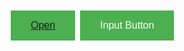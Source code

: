 
<!DOCTYPE html>
<html>
<head>
<style>
.button {
  background-color: #4CAF50;
  border: none;
  color: white;
  padding: 15px 32px;
  text-align: center;
  text-decoration: none;
  display: inline-block;
  font-size: 16px;
  margin: 4px 2px;
  cursor: pointer;
}
</style>
</head>
<body>


<button class="button"><a href="https://docs.google.com/document/d/1ovg93RR4rp8Y0S1OFaowNRTEUdhwuoojuD-88pYi0SM/edit?pli=1">Open</a></button>
<input type="button" class="button" value="Input Button">

</body>
</html>



